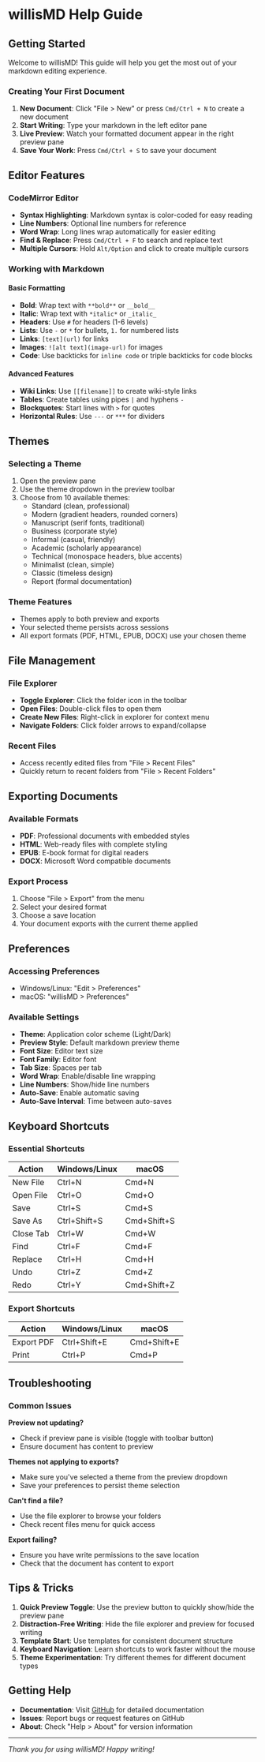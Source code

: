 # willisMD Help Guide

## Getting Started

Welcome to willisMD! This guide will help you get the most out of your markdown editing experience.

### Creating Your First Document

1. **New Document**: Click "File > New" or press `Cmd/Ctrl + N` to create a new document
2. **Start Writing**: Type your markdown in the left editor pane
3. **Live Preview**: Watch your formatted document appear in the right preview pane
4. **Save Your Work**: Press `Cmd/Ctrl + S` to save your document

## Editor Features

### CodeMirror Editor
- **Syntax Highlighting**: Markdown syntax is color-coded for easy reading
- **Line Numbers**: Optional line numbers for reference
- **Word Wrap**: Long lines wrap automatically for easier editing
- **Find & Replace**: Press `Cmd/Ctrl + F` to search and replace text
- **Multiple Cursors**: Hold `Alt/Option` and click to create multiple cursors

### Working with Markdown

#### Basic Formatting
- **Bold**: Wrap text with `**bold**` or `__bold__`
- **Italic**: Wrap text with `*italic*` or `_italic_`
- **Headers**: Use `#` for headers (1-6 levels)
- **Lists**: Use `-` or `*` for bullets, `1.` for numbered lists
- **Links**: `[text](url)` for links
- **Images**: `![alt text](image-url)` for images
- **Code**: Use backticks for `inline code` or triple backticks for code blocks

#### Advanced Features
- **Wiki Links**: Use `[[filename]]` to create wiki-style links
- **Tables**: Create tables using pipes `|` and hyphens `-`
- **Blockquotes**: Start lines with `>` for quotes
- **Horizontal Rules**: Use `---` or `***` for dividers

## Themes

### Selecting a Theme
1. Open the preview pane
2. Use the theme dropdown in the preview toolbar
3. Choose from 10 available themes:
   - Standard (clean, professional)
   - Modern (gradient headers, rounded corners)
   - Manuscript (serif fonts, traditional)
   - Business (corporate style)
   - Informal (casual, friendly)
   - Academic (scholarly appearance)
   - Technical (monospace headers, blue accents)
   - Minimalist (clean, simple)
   - Classic (timeless design)
   - Report (formal documentation)

### Theme Features
- Themes apply to both preview and exports
- Your selected theme persists across sessions
- All export formats (PDF, HTML, EPUB, DOCX) use your chosen theme

## File Management

### File Explorer
- **Toggle Explorer**: Click the folder icon in the toolbar
- **Open Files**: Double-click files to open them
- **Create New Files**: Right-click in explorer for context menu
- **Navigate Folders**: Click folder arrows to expand/collapse

### Recent Files
- Access recently edited files from "File > Recent Files"
- Quickly return to recent folders from "File > Recent Folders"

## Exporting Documents

### Available Formats
- **PDF**: Professional documents with embedded styles
- **HTML**: Web-ready files with complete styling
- **EPUB**: E-book format for digital readers
- **DOCX**: Microsoft Word compatible documents

### Export Process
1. Choose "File > Export" from the menu
2. Select your desired format
3. Choose a save location
4. Your document exports with the current theme applied

## Preferences

### Accessing Preferences
- Windows/Linux: "Edit > Preferences"
- macOS: "willisMD > Preferences"

### Available Settings
- **Theme**: Application color scheme (Light/Dark)
- **Preview Style**: Default markdown preview theme
- **Font Size**: Editor text size
- **Font Family**: Editor font
- **Tab Size**: Spaces per tab
- **Word Wrap**: Enable/disable line wrapping
- **Line Numbers**: Show/hide line numbers
- **Auto-Save**: Enable automatic saving
- **Auto-Save Interval**: Time between auto-saves

## Keyboard Shortcuts

### Essential Shortcuts
| Action | Windows/Linux | macOS |
|--------|--------------|-------|
| New File | Ctrl+N | Cmd+N |
| Open File | Ctrl+O | Cmd+O |
| Save | Ctrl+S | Cmd+S |
| Save As | Ctrl+Shift+S | Cmd+Shift+S |
| Close Tab | Ctrl+W | Cmd+W |
| Find | Ctrl+F | Cmd+F |
| Replace | Ctrl+H | Cmd+H |
| Undo | Ctrl+Z | Cmd+Z |
| Redo | Ctrl+Y | Cmd+Shift+Z |

### Export Shortcuts
| Action | Windows/Linux | macOS |
|--------|--------------|-------|
| Export PDF | Ctrl+Shift+E | Cmd+Shift+E |
| Print | Ctrl+P | Cmd+P |

## Troubleshooting

### Common Issues

**Preview not updating?**
- Check if preview pane is visible (toggle with toolbar button)
- Ensure document has content to preview

**Themes not applying to exports?**
- Make sure you've selected a theme from the preview dropdown
- Save your preferences to persist theme selection

**Can't find a file?**
- Use the file explorer to browse your folders
- Check recent files menu for quick access

**Export failing?**
- Ensure you have write permissions to the save location
- Check that the document has content to export

## Tips & Tricks

1. **Quick Preview Toggle**: Use the preview button to quickly show/hide the preview pane
2. **Distraction-Free Writing**: Hide the file explorer and preview for focused writing
3. **Template Start**: Use templates for consistent document structure
4. **Keyboard Navigation**: Learn shortcuts to work faster without the mouse
5. **Theme Experimentation**: Try different themes for different document types

## Getting Help

- **Documentation**: Visit [GitHub](https://github.com/stacylacy/willisMD) for detailed documentation
- **Issues**: Report bugs or request features on GitHub
- **About**: Check "Help > About" for version information

---

*Thank you for using willisMD! Happy writing!*